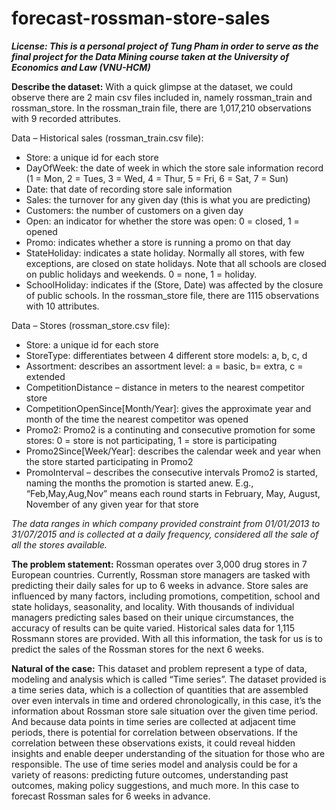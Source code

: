 # forecast-rossman-store-sales
**_License:
This is a personal project of Tung Pham in order to serve as the final project for the Data Mining course taken at the University of Economics and Law (VNU-HCM)_**

**Describe the dataset:**
  With a quick glimpse at the dataset, we could observe there are 2 main csv files included in, namely rossman_train and rossman_store. In the rossman_train file, there are 1,017,210 observations with 9 recorded attributes. 
  
  Data – Historical sales (rossman_train.csv file):
  -	Store: a unique id for each store
  -	DayOfWeek: the date of week in which the store sale information record (1 = Mon, 2 = Tues, 3 = Wed, 4 = Thur, 5 = Fri, 6 = Sat, 7 = Sun)
  -	Date: that date of recording store sale information
  -	Sales: the turnover for any given day (this is what you are predicting)
  -	Customers: the number of customers on a given day
  -	Open: an indicator for whether the store was open: 0 = closed, 1 = opened
  -	Promo: indicates whether a store is running a promo on that day
  -	StateHoliday: indicates a state holiday. Normally all stores, with few exceptions, are closed on state holidays. Note that all schools are closed on public holidays and weekends. 0 = none, 1 = holiday.
  -	SchoolHoliday: indicates if the (Store, Date) was affected by the closure of public schools.
  In the rossman_store file, there are 1115 observations with 10 attributes. 
  
  Data – Stores (rossman_store.csv file):
  -	Store: a unique id for each store
  -	StoreType: differentiates between 4 different store models: a, b, c, d
  -	Assortment: describes an assortment level: a = basic, b= extra, c = extended
  -	CompetitionDistance – distance in meters to the nearest competitor store
  -	CompetitionOpenSince[Month/Year]: gives the approximate year and month of the time the nearest competitor was opened
  -	Promo2: Promo2 is a continuting and consecutive promotion for some stores: 0 = store is not participating, 1 = store is participating
  -	Promo2Since[Week/Year]: describes the calendar week and year when the store started participating in Promo2
  -	PromoInterval – describes the consecutive intervals Promo2 is started, naming the months the promotion is started anew. E.g., “Feb,May,Aug,Nov” means each round starts in February, May, August, November of any given year for that store

_The data ranges in which company provided constraint from 01/01/2013 to 31/07/2015 and is collected at a daily frequency, considered all the sale of all the stores available._

**The problem statement:**
  Rossman operates over 3,000 drug stores in 7 European countries. Currently, Rossman store managers are tasked with predicting their daily sales for up to 6 weeks in advance. Store sales are influenced by many factors, including promotions, competition, school and state holidays, seasonality, and locality. With thousands of individual managers predicting sales based on their unique circumstances, the accuracy of results can be quite varied. Historical sales data for 1,115 Rossmann stores are provided. 
With all this information, the task for us is to predict the sales of the Rossman stores for the next 6 weeks.

**Natural of the case:**
  This dataset and problem represent a type of data, modeling and analysis which is called “Time series”. The dataset provided is a time series data, which is a collection of quantities that are assembled over even intervals in time and ordered chronologically, in this case, it’s the information about Rossman store sale situation over the given time period. And because data points in time series are collected at adjacent time periods, there is potential for correlation between observations. If the correlation between these observations exists, it could reveal hidden insights and enable deeper understanding of the situation for those who are responsible. The use of time series model and analysis could be for a variety of reasons: predicting future outcomes, understanding past outcomes, making policy suggestions, and much more. In this case to forecast Rossman sales for 6 weeks in advance. 
